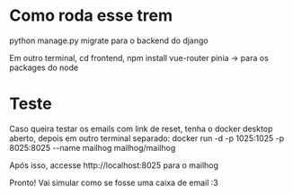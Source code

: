 # Como roda esse trem

python manage.py migrate para o backend do django 

Em outro terminal, cd frontend, npm install vue-router pinia -> para os packages do node


# Teste

Caso queira testar os emails com link de reset, tenha o docker desktop aberto, depois em outro terminal separado: docker run -d -p 1025:1025 -p 8025:8025 --name mailhog mailhog/mailhog

Após isso, accesse http://localhost:8025 para o mailhog

Pronto! Vai simular como se fosse uma caixa de email :3


